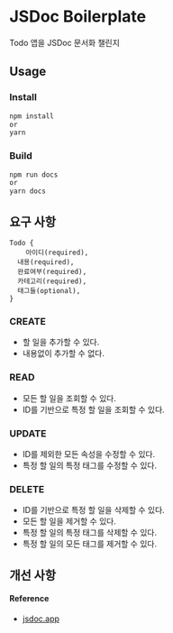 # JSDoc Boilerplate

Todo 앱을 JSDoc 문서화 챌린지

## Usage

### Install

```bash
npm install
or
yarn
```

### Build

```bash
npm run docs
or
yarn docs
```

## 요구 사항

```
Todo {
    아이디(required),
  내용(required),
  완료여부(required),
  카테고리(required),
  태그들(optional),
}
```

### CREATE

- 할 일을 추가할 수 있다.
- 내용없이 추가할 수 없다.

### READ

- 모든 할 일을 조회할 수 있다.
- ID를 기반으로 특정 할 일을 조회할 수 있다.

### UPDATE

- ID를 제외한 모든 속성을 수정할 수 있다.
- 특정 할 일의 특정 태그를 수정할 수 있다.

### DELETE

- ID를 기반으로 특정 할 일을 삭제할 수 있다.
- 모든 할 일을 제거할 수 있다.
- 특정 할 일의 특정 태그를 삭제할 수 있다.
- 특정 할 일의 모든 태그를 제거할 수 있다.

## 개선 사항

#### Reference

- [jsdoc.app](https://jsdoc.app)
